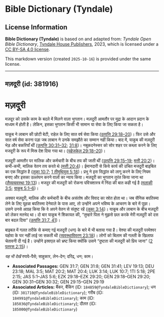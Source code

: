 # Bible Dictionary (Tyndale)

## License Information

**Bible Dictionary (Tyndale)** is based on and adapted from: _Tyndale Open Bible Dictionary_, [Tyndale House Publishers](https://tyndaleopenresources.com/), 2023, which is licensed under a [CC BY-SA 4.0 license](https://creativecommons.org/licenses/by-sa/4.0/legalcode.en).

This markdown version (created `2025-10-16`) is provided under the same license.



--------------------------------

## मज़दूरी (id: 381916)

मज़दूरी
=======

मज़दूर को उसके काम के बदले में मिलने वाला भुगतान। मज़दूरी आमतौर पर मुद्रा के आदान प्रदान के माध्यम में होती है। लेकिन, इसका भुगतान किसी भी सामान या सेवा के लिए किया जा सकता है।

याकूब ने लाबान की छोटी बेटी, राहेल के लिए सात वर्ष सेवा किया ([उत्पत्ति 29:18–20](https://ref.ly/Gen29:18-Gen29:20))। फिर उसे और सात वर्ष सेवा करना पड़ा जब लाबान ने उनके समझौते का सम्मान नहीं किया। बाद में, याकूब की मज़दूरी भेड़ और बकरियाँ थीं ([उत्पत्ति 30:31–32](https://ref.ly/Gen30:31-Gen30:32); [31:8](https://ref.ly/Gen31:8))। नबूकदनेस्सर को सोर शहर पर कब्ज़ा करने के लिए मजदूरी के रूप में मिस्र देश दिया गया था। ([यहेजकेल 29:18–20](https://ref.ly/Ezek29:18-Ezek29:20))।

मज़दूरी आमतौर पर मालिक और कर्मचारी के बीच तय की जाती थीं ([उत्पत्ति 29:15–19](https://ref.ly/Gen29:15-Gen29:19); [मत्ती 20:2](https://ref.ly/Matt20:2))। कभी\-कभी, मालिक वेतन तय करते थे ([मत्ती 20:4](https://ref.ly/Matt20:4))। ईमानदारी से किये कार्य की उचित मजदूरी बाइबिल का एक सिद्धांत है ([लूका 10:7](https://ref.ly/Luke10:7); [1 तीमुथियुस 5:18](https://ref.ly/1Tim5:18))। प्रभु ने इस सिद्धांत को लागू करने के लिए नियम बनाए और इसका उल्लंघन करने वालों का न्याय किया। मज़दूरी का भुगतान तुरंत किया जाना था ([लैव्यव्यवस्था 19:13](https://ref.ly/Lev19:13))। मजदुर की मज़दूरी को रोकना पवित्रशास्त्र में निंदा की बात कही गई है ([मलाकी 3:5](https://ref.ly/Mal3:5); [याकूब 5:1–6](https://ref.ly/Jas5:1-Jas5:6))।

अक्सर मज़दूरी, मालिक और कर्मचारी के बीच असंतोष और विवाद का स्रोत होता था। जब सैनिक बपतिस्मा लेने के लिए यूहन्ना बपतिस्मा देनेवाले के पास आए, तो उन्होंने अपने भविष्य के आचरण के बारे में पूछा। उसने उनसे आग्रह किया कि वे अपने वेतन से संतुष्ट रहें ([लूका 3:14](https://ref.ly/Luke3:14))। याकूब और लाबान के बीच मज़दूरी को लेकर मतभेद था। दो बार याकूब ने शिकायत की, “तुम्हारे पिता ने मुझसे छल करके मेरी मज़दूरी को दस बार बदल दिया” ([उत्पत्ति 31:7, 41](https://ref.ly/Gen31:7,Gen31:41))। 

बाइबल में गलत तरीके से कमाए गई मज़दूरी (धन) के बारे में भी बताया गया है। वेश्या की मज़दूरी परमेश्वर यहोवा के घर नहीं लाई जा सकती थी ([व्यवस्थाविवरण 23:18](https://ref.ly/Deut23:18))। लोगों को बिलाम की गलती के खिलाफ चेतावनी दी गई है। उन्होंने इस्राएल को भ्रष्ट किया क्योंकि उसने “दुष्टता की मज़दूरी को प्रिय जाना” ([2 पतरस 2:15](https://ref.ly/2Pet2:15))।

*यह भी देखें* रुपये\-पैसे; साहूकार, लेन\-देन; दरिद्र, धन; काम।

* **Associated Passages:** GEN 31:7; GEN 31:8; GEN 31:41; LEV 19:13; DEU 23:18; MAL 3:5; MAT 20:2; MAT 20:4; LUK 3:14; LUK 10:7; 1TI 5:18; 2PE 2:15; JAS 5:1–JAS 5:6; EZK 29:18–EZK 29:20; GEN 29:18–GEN 29:20; GEN 30:31–GEN 30:32; GEN 29:15–GEN 29:19
* **Associated Articles:** बैंकर, बैंकिंग (ID: `184859@TyndaleBibleDictionary`); धन (ID: `381710@TyndaleBibleDictionary`); गरीब (ID: `184991@TyndaleBibleDictionary`); काम (ID: `185036@TyndaleBibleDictionary`); दौलत (ID: `185000@TyndaleBibleDictionary`)

